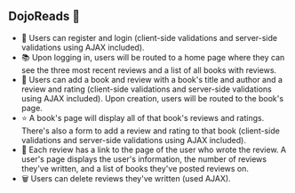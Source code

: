 ## DojoReads 📕

* 👩 Users can register and login (client-side validations and server-side validations using AJAX included).
* 📚 Upon logging in, users will be routed to a home page where they can see the three most recent reviews and a list of all books with reviews.
* 📝 Users can add a book and review with a book's title and author and a review and rating (client-side validations and server-side validations using AJAX included). Upon creation, users will be routed to the book's page.
* ⭐ A book's page will display all of that book's reviews and ratings. There's also a form to add a review and rating to that book (client-side validations and server-side validations using AJAX included).
* 👤 Each review has a link to the page of the user who wrote the review. A user's page displays the user's information, the number of reviews they've written, and a list of books they've posted reviews on.
* 🗑️ Users can delete reviews they've written (used AJAX). 
